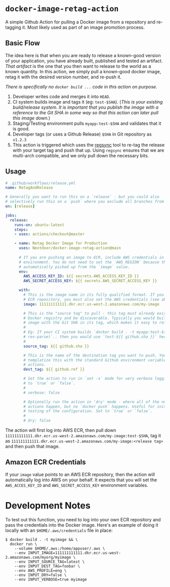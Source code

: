 # `docker-image-retag-action`

A simple Github Action for pulling a Docker image from a repository and
re-tagging it. Most likely used as part of an image promotion process.

## Basic Flow

The idea here is that when you are ready to release a known-good version of
your application, you have already built, published and tested an artifact.
_That artifact_ is the one that you then want to release to the world as a
known quantity. In this action, we simply pull a known-good docker image, retag
it with the desired version number, and re-push it.

_There is specifically no `docker build ...` code in this action on purpose._

1. Developer writes code and merges it into `HEAD`.
2. CI system builds image and tags it (eg: `test-$SHA`). (_This is your
   existing build/release system. It is important that you publish the image
   with a reference to the Git SHA in some way so that this action can later
   pull this image down._)
3. Staging/Testing environment pulls `myapp:test-$SHA` and validates that it is
   good.
4. Developer tags (or uses a Github Release) `$SHA` in Git repository as
   `v1.2.3`
5. This action is triggered which uses the
   [regsync](https://github.com/regclient/regclient) tool to re-tag the release
   with your target tag and push that up. Using `regsync` ensures that we are
   multi-arch compatible, and we only pull down the necessary bits.

## Usage

```yaml
# .github/workflows/release.yml
name: RetagAndRelease

# Generally you want to run this on a `release` - but you could also
# selectively run this on a `push` where you exclude all branches from builds.
on: [release]

jobs:
  release:
    runs-on: ubuntu-latest
    steps:
    - uses: actions/checkout@master

    - name: Retag Docker Image for Production
      uses: Nextdoor/docker-image-retag-action@main
      
      # If you are pushing an image to ECR, include AWS credentials in the
      # environment. You do not need to set the `AWS_REGION` because that will be
      # automatically picked up from the `image` value.
      env:
        AWS_ACCESS_KEY_ID: ${{ secrets.AWS_ACCESS_KEY_ID }}
        AWS_SECRET_ACCESS_KEY: ${{ secrets.AWS_SECRET_ACCESS_KEY }}

      with:
        # This is the image name in its fully qualified format. If you use an
        # ECR repository, you must also set the AWS credentials (see above).
        image: 111111111111.dkr.ecr.us-west-2.amazonaws.com/my-image

        # This is the "source tag" to pull - this tag must already exist in the
        # Docker registry and be discoverable. Typically you would build the
        # image with the Git SHA in its tag, which makes it easy to reference here.
        #
        # Eg: If your CI system builds `docker build . -t myapp:test-$(git
        # rev-parse)`.. then you would use `test-${{ github.sha }}` here.
        #
        source_tag: ${{ github.sha }}

        # This is the name of the destination tag you want to push. You can
        # templatize this with the standard Github environment variables for
        # actions.
        dest_tag: ${{ github.ref }}

        # Set the action to run in `set -x` mode for very verbose logging. Set
        # to `true` or `false`.
        #
        # verbose: false

        # Optionally run the action in 'dry' mode - where all of the normal
        # actions happen, but no `docker push` happens. Useful for initial
        # testing of the configuration. Set to `true` or `false`.
        #
        # dry: false
```

The action will first log into AWS ECR, then pull down
`111111111111.dkr.ecr.us-west-2.amazonaws.com/my-image:test-$SHA`, tag it as
`111111111111.dkr.ecr.us-west-2.amazonaws.com/my-image:<release tag>` and then
push that image.

## Amazon ECR Credentials

If your `image` value points to an AWS ECR repository, then the action will
automatically log into AWS on your behalf. It expects that you will set the
`AWS_ACCES_KEY_ID` and `AWS_SECRET_ACCESS_KEY` environment variables.

# Development Notes

To test out this function, you need to log into your own ECR repository and
pass the credentials into the Docker image. Here's an example of doing it
locally with an `$HOME/.aws/credentials` file in place:

    $ docker build . -t myimage && \
      docker run \
        --volume $HOME/.aws:/home/appuser/.aws \
        --env INPUT_IMAGE=111111111111.dkr.ecr.us-west-2.amazonaws.com/myorg/myimage \
        --env INPUT_SOURCE_TAG=latest \
        --env INPUT_DEST_TAG=foobar \
        --env AWS_PROFILE=eng \
        --env INPUT_DRY=false \
        --env INPUT_VERBOSE=true myimage
